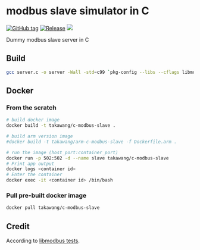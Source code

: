 # modbus slave simulator in C
[![GitHub tag](https://img.shields.io/github/tag/taka-wang/c-modbus-slave.svg)](https://github.com/taka-wang/c-modbus-slave/tags) 
[![Release](https://img.shields.io/github/release/taka-wang/c-modbus-slave.svg)](https://github.com/taka-wang/c-modbus-slave/releases/latest)
[![](https://imagelayers.io/badge/takawang/c-modbus-slave:latest.svg)](https://imagelayers.io/?images=takawang/c-modbus-slave:latest 'Get your own badge on imagelayers.io')

Dummy modbus slave server in C


## Build
```bash
gcc server.c -o server -Wall -std=c99 `pkg-config --libs --cflags libmodbus`
```

## Docker

### From the scratch
```bash
# build docker image 
docker build -t takawang/c-modbus-slave .

# build arm version image 
#docker build -t takawang/arm-c-modbus-slave -f Dockerfile.arm .

# run the image (host_port:container_port)
docker run -p 502:502 -d --name slave takawang/c-modbus-slave
# Print app output
docker logs <container id>
# Enter the container
docker exec -it <container id> /bin/bash
```

### Pull pre-built docker image
```bash
docker pull takawang/c-modbus-slave
```

## Credit
According to [libmodbus tests](https://github.com/stephane/libmodbus/tree/master/tests).